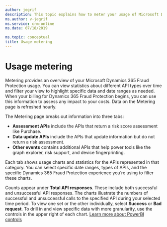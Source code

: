 ```yaml
---
author: jegrif
description: This topic explains how to meter your usage of Microsoft Dynamics 365 Fraud Protection.
ms.author: v-jegrif
ms.service: crm-online
ms.date: 07/18/2019

ms.topic: conceptual
title: Usage metering
---
```


# Usage metering

Metering provides an overview of your Microsoft Dynamics 365 Fraud Protection usage. You can view statistics about different API types over time and filter your view to highlight specific data and date ranges as needed. When your billing for Dynamics 365 Fraud Protection begins, you can use this information to assess any impact to your costs. Data on the Metering page is refreshed hourly.

The Metering page breaks out information into three tabs:

- **Assessment APIs** include the APIs that return a risk score assessment like Purchase. 
- **Data update APIs** include the APIs that update information but do not return a risk assessment. 
- **Other events** contains additional APIs that help power tools like the graph explorer, risk support, and device fingerprinting.

Each tab shows usage charts and statistics for the APIs represented in that category. You can select specific date ranges, types of APIs, and the specific Dynamics 365 Fraud Protection experience you’re using to filter these charts.

Counts appear under **Total API responses**. These include both successful and unsuccessful API responses. The charts illustrate the numbers of successful and unsuccessful calls to the specified API during your selected time period. To view one set or the other individually, select **Success** or **Bad request**. To drill in and view specific data with more granularity, use the controls in the upper right of each chart. [Learn more about PowerBI controls](https://docs.microsoft.com/en-us/power-bi/consumer/end-user-drill)
